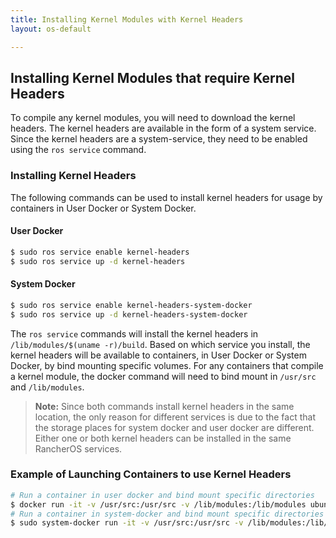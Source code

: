 ```yaml
---
title: Installing Kernel Modules with Kernel Headers
layout: os-default

---
```


## Installing Kernel Modules that require Kernel Headers


To compile any kernel modules, you will need to download the kernel headers. The kernel headers are available in the form of a system service. Since the kernel headers are a system-service, they need to be enabled using the `ros service` command. 

### Installing Kernel Headers

The following commands can be used to install kernel headers for usage by containers in User Docker or System Docker. 

#### User Docker

```sh
$ sudo ros service enable kernel-headers
$ sudo ros service up -d kernel-headers
```

#### System Docker

```sh
$ sudo ros service enable kernel-headers-system-docker
$ sudo ros service up -d kernel-headers-system-docker
```

The `ros service` commands will install the kernel headers in `/lib/modules/$(uname -r)/build`. Based on which service you install, the kernel headers will be available to containers, in User Docker or System Docker,  by bind mounting specific volumes. For any containers that compile a kernel module, the docker command will need to bind mount in `/usr/src` and `/lib/modules`.

> **Note:** Since both commands install kernel headers in the same location, the only reason for different services is due to the fact that the storage places for system docker and user docker are different. Either one or both kernel headers can be installed in the same RancherOS services. 

### Example of Launching Containers to use Kernel Headers

```bash
# Run a container in user docker and bind mount specific directories 
$ docker run -it -v /usr/src:/usr/src -v /lib/modules:/lib/modules ubuntu:15.10 
# Run a container in system-docker and bind mount specific directories 
$ sudo system-docker run -it -v /usr/src:/usr/src -v /lib/modules:/lib/modules ubuntu:15.10 
```